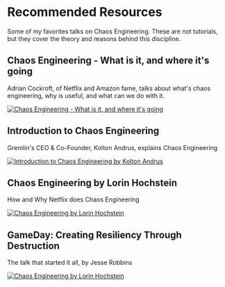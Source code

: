 # Recommended Resources

Some of my favorites talks on Chaos Engineering. These are not tutorials, but they cover the theory and reasons behind this discipline.

## Chaos Engineering - What is it, and where it's going

Adrian Cockroft, of Netflix and Amazon fame, talks about what's chaos engineering, why is useful, and what can we do with it.

[![Chaos Engineering - What is it, and where it's going](https://img.youtube.com/vi/cefJd2v037U/0.jpg)](https://www.youtube.com/watch?v=cefJd2v037U)

## Introduction to Chaos Engineering

Gremlin's CEO & Co-Founder, Kolton Andrus, explains Chaos Engineering

[![Introduction to Chaos Engineering by Kolton Andrus](https://img.youtube.com/vi/F26__uBAyOM/0.jpg)](https://www.youtube.com/watch?v=F26__uBAyOM)

## Chaos Engineering by Lorin Hochstein

How and Why Netflix does Chaos Engineering

[![Chaos Engineering by Lorin Hochstein](https://img.youtube.com/vi/vq4QZ4_YDok/0.jpg)](https://www.youtube.com/watch?v=vq4QZ4_YDok)


## GameDay: Creating Resiliency Through Destruction

The talk that started it all, by Jesse Robbins 

[![Chaos Engineering by Lorin Hochstein](https://img.youtube.com/vi/zoz0ZjfrQ9s/0.jpg)](https://www.youtube.com/watch?v=zoz0ZjfrQ9s)
